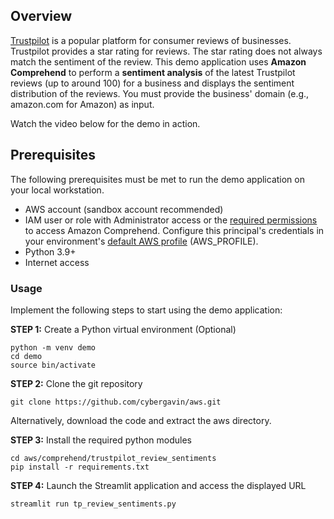## Overview

[Trustpilot](https://www.trustpilot.com/) is a popular platform for consumer reviews of businesses. Trustpilot provides a star rating for reviews. The star rating does not always match the sentiment of the review. This demo application uses **Amazon Comprehend** to perform a **sentiment analysis** of the latest Trustpilot reviews (up to around 100) for a business and displays the sentiment distribution of the reviews. You must provide the business' domain (e.g., amazon.com for Amazon) as input.

Watch the video below for the demo in action.


## Prerequisites

The following prerequisites must be met to run the demo application on your local workstation.

- AWS account (sandbox account recommended)
- IAM user or role with Administrator access or the [required permissions](https://docs.aws.amazon.com/comprehend/latest/dg/security_iam_id-based-policy-examples.html) to access Amazon Comprehend. Configure this principal's credentials in your environment's [default AWS profile](https://docs.aws.amazon.com/cli/latest/userguide/cli-configure-envvars.html) (AWS_PROFILE).
- Python 3.9+
- Internet access

### Usage
Implement the following steps to start using the demo application:

**STEP 1:** Create a Python virtual environment (Optional)

```
python -m venv demo
cd demo
source bin/activate
```

**STEP 2:** Clone the git repository

```
git clone https://github.com/cybergavin/aws.git
```

Alternatively, download the code and extract the aws directory.

**STEP 3:** Install the required python modules 

```
cd aws/comprehend/trustpilot_review_sentiments
pip install -r requirements.txt
```

**STEP 4:** Launch the Streamlit application and access the displayed URL

```
streamlit run tp_review_sentiments.py
```